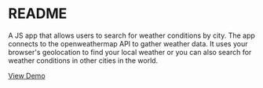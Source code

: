 # README #

A JS app that allows users to search for weather conditions by city. The app connects to the openweathermap API to gather weather data. It uses your browser's geolocation to find your local weather or you can also search for weather conditions in other cities in the world.

[View Demo](http://rawgit.com/bill742/weather-app/master/index.html)
